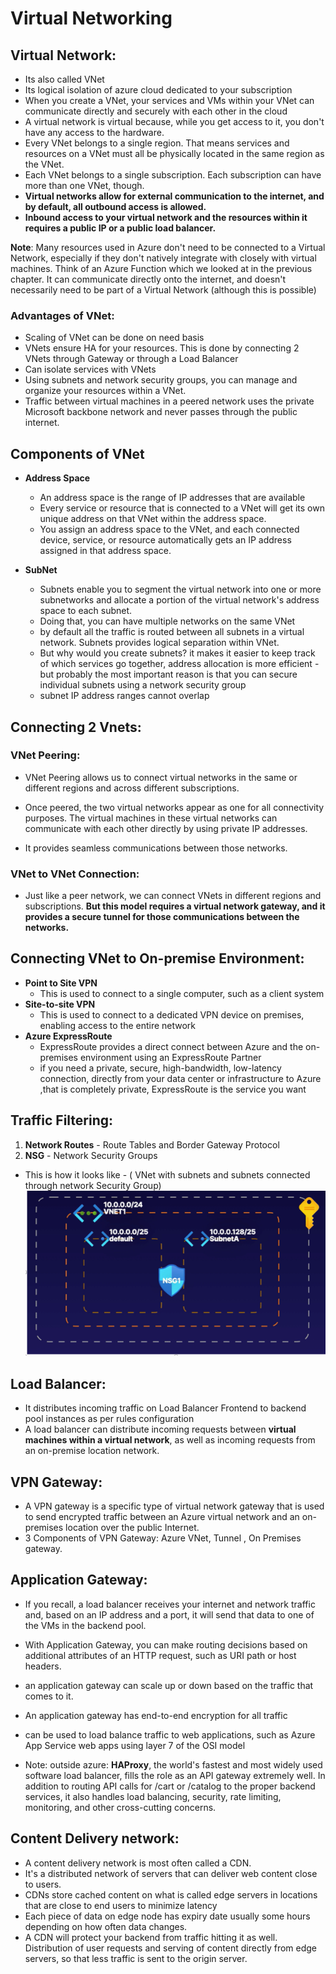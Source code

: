 
# Virtual Networking


## Virtual Network:
- Its also called VNet
- Its logical isolation of azure cloud dedicated to your subscription 
- When you create a VNet, your services and VMs within your VNet can communicate directly and securely with each other in the cloud
- A virtual network is virtual because, while you get access to it, you don't have any access to the hardware.
- Every VNet belongs to a single region. That means services and resources on a VNet must all be physically located in the same region as the VNet.
- Each VNet belongs to a single subscription. Each subscription can have more than one VNet, though.
- **Virtual networks allow for external communication to the internet, and by default, all outbound access is allowed.**
- **Inbound access to your virtual network and the resources within it requires a public IP or a public load balancer.**

**Note**: Many resources used in Azure don't need to be connected to a Virtual Network, especially if they don't natively integrate with closely with virtual machines. Think of an Azure Function which we looked at in the previous chapter. It can communicate directly onto the internet, and doesn't necessarily need to be part of a Virtual Network (although this is possible)

### Advantages of VNet:
 
- Scaling of VNet can be done on need basis
- VNets ensure HA for your resources. This is done by connecting 2 VNets through  Gateway or through a Load Balancer
- Can isolate services with VNets
- Using subnets and network security groups, you can manage and organize your resources within a VNet.
- Traffic between virtual machines in a peered network uses the private Microsoft backbone network and never passes through the public internet.

## Components of VNet

- **Address Space**
  - An address space is the range of IP addresses that are available
  - Every service or resource that is connected to a VNet will get its own unique address on that VNet within the address space.
  - You assign an address space to the VNet, and each connected device, service, or resource automatically gets an IP address assigned in that address space.

- **SubNet**
  - Subnets enable you to segment the virtual network into one or more subnetworks and allocate a portion of the virtual network's address space to each subnet. 
  - Doing that, you can have multiple networks on the same VNet
  - by default all the traffic is routed between all subnets in a virtual network. Subnets provides logical separation within VNet.
  - But why would you create subnets? it makes it easier to keep track of which services go together, address allocation is more efficient - but probably the most important reason is that you can secure individual subnets using a network security group
  - subnet IP address ranges cannot overlap
  
## Connecting 2 Vnets:

### VNet Peering: 
- VNet Peering allows us to connect virtual networks in the same or different regions and across different subscriptions. 
- Once peered, the two virtual networks appear as one for all connectivity purposes. The virtual machines in these virtual networks can communicate with each other directly by using private IP addresses.

- It provides seamless communications between those networks.

### VNet to VNet Connection: 

- Just like a peer network, we can connect VNets in different regions and subscriptions. **But this model requires a virtual network gateway, and it provides a secure tunnel for those communications between the networks.**


## Connecting VNet to On-premise Environment: 

- **Point to Site VPN** 
  - This is used to connect to a single computer, such as a client system
- **Site-to-site VPN** 
  - This is used to connect to a dedicated VPN device on premises, enabling access to the entire network
- **Azure ExpressRoute**  
  - ExpressRoute provides a direct connect between Azure and the on-premises environment using an ExpressRoute Partner
  - if you need a private, secure, high-bandwidth, low-latency connection, directly from your data center or infrastructure to Azure ,that is completely private,   ExpressRoute is the service you want


## Traffic Filtering: 

1. **Network Routes** - Route Tables and Border Gateway Protocol
2. **NSG** - Network Security Groups 

- This is how it looks like - ( VNet with subnets  and subnets connected through network Security Group)
![img.png](images/1.0.1.png)

## Load Balancer:
- It distributes incoming traffic on Load Balancer Frontend  to backend pool instances  as per rules configuration 
- A load balancer can distribute incoming requests between **virtual machines within a virtual network**, as well as incoming requests from an on-premise location network.


## VPN Gateway:

- A VPN gateway is a specific type of virtual network gateway that is used to send encrypted traffic between an Azure virtual network and an on-premises location over the public Internet.
- 3 Components of VPN Gateway:  Azure VNet, Tunnel , On Premises gateway.

## Application Gateway:

- If you recall, a load balancer receives your internet and network traffic and, based on an IP address and a port, it will send that data to one of the VMs in the backend pool.
- With Application Gateway, you can make routing decisions based on additional attributes of an HTTP request, such as URI path or host headers.
- an application gateway can scale up or down based on the traffic that comes to it.
- An application gateway has end-to-end encryption for all traffic
- can be used to load balance traffic to web applications, such as Azure App Service web apps using layer 7 of the OSI model

- Note: outside azure: **HAProxy**, the world's fastest and most widely used software load balancer, fills the role as an API gateway extremely well. In addition to routing API calls for /cart or /catalog to the proper backend services, it also handles load balancing, security, rate limiting, monitoring, and other cross-cutting concerns.

## Content Delivery network:

- A content delivery network is most often called a CDN.
- It's a distributed network of servers that can deliver web content close to users.
- CDNs store cached content on what is called edge servers in locations that are close to end users to minimize latency
- Each piece of data on edge node has expiry date usually some hours depending on how often data changes.
- A CDN will protect your backend from traffic hitting it as well. Distribution of user requests and serving of content directly from edge servers, so that less traffic is sent to the origin server.

